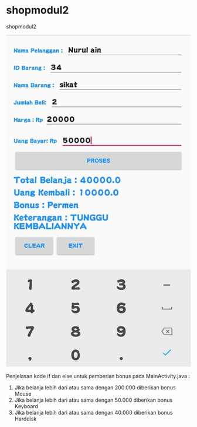 # shopmodul2
shopmodul2

![alt text](https://github.com/NurulAin1/shopmodul2/blob/master/8.jpeg)

Penjelasan  kode if dan else untuk pemberian bonus pada MainActivity.java :

1. Jika belanja lebih dari atau sama dengan 200.000 diberikan bonus Mouse
2. Jika belanja lebih dari atau sama dengan 50.000 diberikan bonus Keyboard
3. Jika belanja lebih dari atau sama dengan 40.000 diberikan bonus Harddisk

